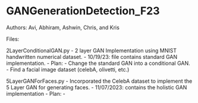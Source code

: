 # GANGenerationDetection_F23

Authors: Avi, Abhiram, Ashwin, Chris, and Kris

Files:

2LayerConditionalGAN.py
    - 2 layer GAN Implementation using MNIST handwritten numerical dataset.
    - 10/19/23: file contains standard GAN implementation.
    - Plan:
        -  Change the standard GAN into a conditional GAN. 
        -  Find a facial image dataset (celebA, olivetti, etc.)

5LayerGANForFaces.py
    - Incorporated the CelebA dataset to implement the 5 Layer GAN for generating faces.
    - 11/07/2023: contains the holistic GAN implementation
    - Plan: 
        - 